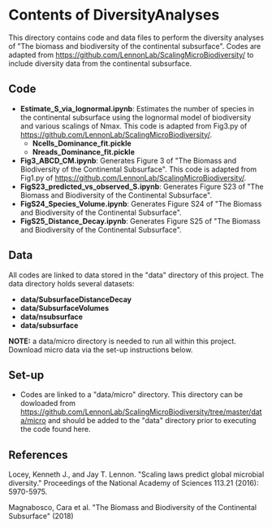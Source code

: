 # Contents of DiversityAnalyses

This directory contains code and data files to perform the diversity analyses of "The biomass and biodiversity of the continental subsurface". Codes are adapted from https://github.com/LennonLab/ScalingMicroBiodiversity/ to include diversity data from the continental subsurface.

## Code

* **Estimate_S_via_lognormal.ipynb**: Estimates the number of species in the continental subsurface using the lognormal model of biodiversity and various scalings of Nmax. This code is adapted from Fig3.py of https://github.com/LennonLab/ScalingMicroBiodiversity/.
    + **Ncells_Dominance_fit.pickle**
    + **Nreads_Dominance_fit.pickle**
* **Fig3_ABCD_CM.ipynb**: Generates Figure 3 of "The Biomass and Biodiversity of the Continental Subsurface". This code is adapted from Fig1.py of https://github.com/LennonLab/ScalingMicroBiodiversity/.
* **FigS23_predicted_vs_observed_S.ipynb**: Generates Figure S23 of "The Biomass and Biodiversity of the Continental Subsurface".
* **FigS24_Species_Volume.ipynb**: Generates Figure S24 of "The Biomass and Biodiversity of the Continental Subsurface".
* **FigS25_Distance_Decay.ipynb**: Generates Figure S25 of "The Biomass and Biodiversity of the Continental Subsurface".

## Data 
All codes are linked to data stored in the "data" directory of this project. The data directory holds several datasets:
* **data/SubsurfaceDistanceDecay**
* **data/SubsurfaceVolumes**
* **data/nsubsurface**
* **data/subsurface**

**NOTE:** a data/micro directory is needed to run all within this project. Download micro data via the set-up instructions below.

## Set-up
* Codes are linked to a "data/micro" directory. This directory can be dowloaded from  https://github.com/LennonLab/ScalingMicroBiodiversity/tree/master/data/micro and should be added to the "data" directory prior to executing the code found here.

## References
Locey, Kenneth J., and Jay T. Lennon. "Scaling laws predict global microbial diversity." Proceedings of the National Academy of Sciences 113.21 (2016): 5970-5975.

Magnabosco, Cara et al. "The Biomass and Biodiversity of the Continental Subsurface" (2018)
